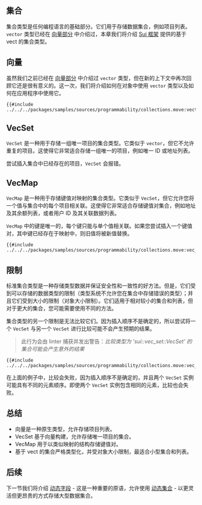 ## 集合

集合类型是任何编程语言的基础部分。它们用于存储数据集合，例如项目列表。`vector` 类型已经在 [向量部分](./../move-basics/vector.md) 中介绍过，本章我们将介绍  [Sui 框架](./sui-framework.md) 提供的基于 vect 的集合类型。

## 向量

虽然我们之前已经在 [向量部分](./../move-basics/vector.md) 中介绍过 `vector` 类型，但在新的上下文中再次回顾它还是很有意义的。这一次，我们将介绍如何在对象中使用 `vector` 类型以及如何在应用程序中使用它。

```move
{{#include ../../../packages/samples/sources/programmability/collections.move:vector}}
```

## VecSet

`VecSet` 是一种用于存储一组唯一项目的集合类型。它类似于 `vector`，但它不允许重复的项目。这使得它非常适合存储一组唯一的项目，例如唯一 ID 或地址列表。

尝试插入集合中已经存在的项目，`VecSet` 会报错。

## VecMap

`VecMap` 是一种用于存储键值对映射的集合类型。它类似于 `VecSet`，但它允许您将一个值与集合中的每个项目相关联。这使得它非常适合存储键值对集合，例如地址及其余额列表，或者用户 ID 及其关联数据列表。

`VecMap` 中的键是唯一的，每个键只能与单个值相关联。如果您尝试插入一个键值对，其中键已经存在于映射中，则旧值将被新值替换。

```move
{{#include ../../../packages/samples/sources/programmability/collections.move:vec_map}}
```

## 限制

标准集合类型是一种存储类型数据并保证安全性和一致性的好方法。但是，它们受到可以存储的数据类型的限制（类型系统不允许您在集合中存储错误的类型）；并且它们受到大小的限制（对象大小限制）。它们适用于相对较小的集合和列表，但对于更大的集合，您可能需要使用不同的方法。

集合类型的另一个限制是无法比较它们。因为插入顺序不是确定的，所以尝试将一个 `VecSet` 与另一个 `VecSet` 进行比较可能不会产生预期的结果。

> 此行为会由 linter 捕获并发出警告：_比较类型为 'sui::vec_set::VecSet' 的集合可能会产生意外的结果_

```move
{{#include ../../../packages/samples/sources/programmability/collections.move:vec_set_comparison}}
```

在上面的例子中，比较会失败，因为插入顺序不是确定的，并且两个 `VecSet` 实例可能具有不同的元素顺序。即使两个 `VecSet` 实例包含相同的元素，比较也会失败。

## 总结

* 向量是一种原生类型，允许存储项目列表。
* VecSet 基于向量构建，允许存储唯一项目的集合。
* VecMap 用于以类似映射的结构存储键值对。
* 基于 vect 的集合严格类型化，并受对象大小限制，最适合小型集合和列表。

## 后续

下一节我们将介绍 [动态字段](./dynamic-fields.md) - 这是一种重要的原语，允许使用 [动态集合](./dynamic-collections.md) - 以更灵活但更昂贵的方式存储大型数据集合。
